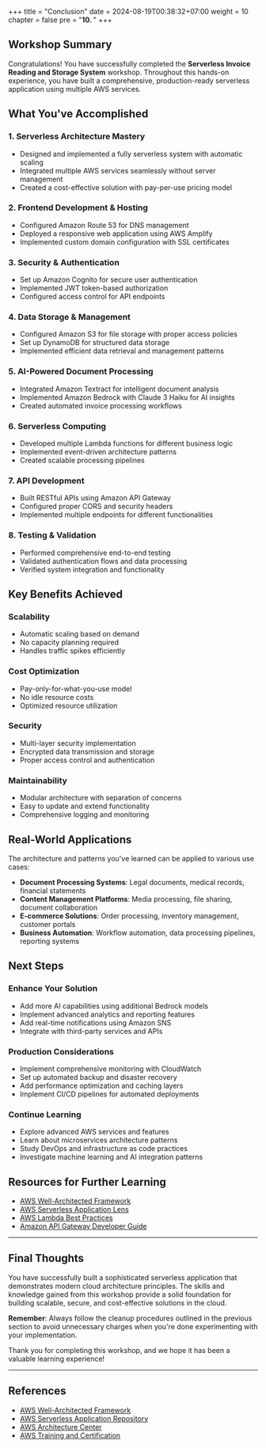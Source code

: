 +++
title = "Conclusion"
date = 2024-08-19T00:38:32+07:00
weight = 10
chapter = false
pre = "<b>10. </b>"
+++

## Workshop Summary

Congratulations! You have successfully completed the **Serverless Invoice Reading and Storage System** workshop. Throughout this hands-on experience, you have built a comprehensive, production-ready serverless application using multiple AWS services.

## What You've Accomplished

### 1. **Serverless Architecture Mastery**
- Designed and implemented a fully serverless system with automatic scaling
- Integrated multiple AWS services seamlessly without server management
- Created a cost-effective solution with pay-per-use pricing model

### 2. **Frontend Development & Hosting**
- Configured Amazon Route 53 for DNS management
- Deployed a responsive web application using AWS Amplify
- Implemented custom domain configuration with SSL certificates

### 3. **Security & Authentication**
- Set up Amazon Cognito for secure user authentication
- Implemented JWT token-based authorization
- Configured access control for API endpoints

### 4. **Data Storage & Management**
- Configured Amazon S3 for file storage with proper access policies
- Set up DynamoDB for structured data storage
- Implemented efficient data retrieval and management patterns

### 5. **AI-Powered Document Processing**
- Integrated Amazon Textract for intelligent document analysis
- Implemented Amazon Bedrock with Claude 3 Haiku for AI insights
- Created automated invoice processing workflows

### 6. **Serverless Computing**
- Developed multiple Lambda functions for different business logic
- Implemented event-driven architecture patterns
- Created scalable processing pipelines

### 7. **API Development**
- Built RESTful APIs using Amazon API Gateway
- Configured proper CORS and security headers
- Implemented multiple endpoints for different functionalities

### 8. **Testing & Validation**
- Performed comprehensive end-to-end testing
- Validated authentication flows and data processing
- Verified system integration and functionality

## Key Benefits Achieved

### **Scalability**
- Automatic scaling based on demand
- No capacity planning required
- Handles traffic spikes efficiently

### **Cost Optimization**
- Pay-only-for-what-you-use model
- No idle resource costs
- Optimized resource utilization

### **Security**
- Multi-layer security implementation
- Encrypted data transmission and storage
- Proper access control and authentication

### **Maintainability**
- Modular architecture with separation of concerns
- Easy to update and extend functionality
- Comprehensive logging and monitoring

## Real-World Applications

The architecture and patterns you've learned can be applied to various use cases:

- **Document Processing Systems**: Legal documents, medical records, financial statements
- **Content Management Platforms**: Media processing, file sharing, document collaboration
- **E-commerce Solutions**: Order processing, inventory management, customer portals
- **Business Automation**: Workflow automation, data processing pipelines, reporting systems

## Next Steps

### **Enhance Your Solution**
- Add more AI capabilities using additional Bedrock models
- Implement advanced analytics and reporting features
- Add real-time notifications using Amazon SNS
- Integrate with third-party services and APIs

### **Production Considerations**
- Implement comprehensive monitoring with CloudWatch
- Set up automated backup and disaster recovery
- Add performance optimization and caching layers
- Implement CI/CD pipelines for automated deployments

### **Continue Learning**
- Explore advanced AWS services and features
- Learn about microservices architecture patterns
- Study DevOps and infrastructure as code practices
- Investigate machine learning and AI integration patterns

## Resources for Further Learning

- [AWS Well-Architected Framework](https://aws.amazon.com/architecture/well-architected/)
- [AWS Serverless Application Lens](https://docs.aws.amazon.com/wellarchitected/latest/serverless-applications-lens/)
- [AWS Lambda Best Practices](https://docs.aws.amazon.com/lambda/latest/dg/best-practices.html)
- [Amazon API Gateway Developer Guide](https://docs.aws.amazon.com/apigateway/latest/developerguide/)

---

## Final Thoughts

You have successfully built a sophisticated serverless application that demonstrates modern cloud architecture principles. The skills and knowledge gained from this workshop provide a solid foundation for building scalable, secure, and cost-effective solutions in the cloud.

**Remember**: Always follow the cleanup procedures outlined in the previous section to avoid unnecessary charges when you're done experimenting with your implementation.

Thank you for completing this workshop, and we hope it has been a valuable learning experience!

---

## References

- [AWS Well-Architected Framework](https://aws.amazon.com/architecture/well-architected/)
- [AWS Serverless Application Repository](https://aws.amazon.com/serverless/serverlessrepo/)
- [AWS Architecture Center](https://aws.amazon.com/architecture/)
- [AWS Training and Certification](https://aws.amazon.com/training/)